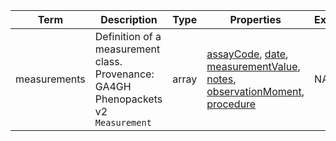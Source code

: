 |Term | Description | Type | Properties | Example | Enum|
| ---| ---| ---| ---| ---| --- |
| measurements | Definition of a measurement class. Provenance: GA4GH Phenopackets v2 `Measurement` | array | [assayCode](./assayCode.md), [date](./date.md), [measurementValue](./measurementValue.md), [notes](./notes.md), [observationMoment](./observationMoment.md), [procedure](./procedure.md) | NA | NA|
